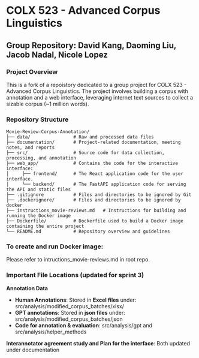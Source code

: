 # COLX 523 - Advanced Corpus Linguistics

## Group Repository: David Kang, Daoming Liu, Jacob Nadal, Nicole Lopez

### **Project Overview**
This is a fork of a repoistory dedicated to a group project for COLX 523 - Advanced Corpus Linguistics. The project involves building a corpus with annotation and a web interface, leveraging internet text sources to collect a sizable corpus (~1 million words).

### **Repository Structure**
```plaintext
Movie-Review-Corpus-Annotation/
├── data/                # Raw and processed data files
├── documentation/       # Project-related documentation, meeting notes, and reports
├── src/                 # Source code for data collection, processing, and annotation
├── web_app/             # Contains the code for the interactive interface:
│     ├── frontend/      # The React application code for the user interface.
│     └── backend/       # The FastAPI application code for serving the API and static files  
├── .gitignore           # Files and directories to be ignored by Git
├── .dockerignore/       # Files and directories to be ignored by docker
├── instructions_movie-reviews.md   # Instructions for building and running the Docker image
├── Dockerfile/          # Dockerfile used to build a Docker image containing the entire project 
└── README.md            # Repository overview and guidelines
```

### To create and run Docker image:
Please refer to intructions_movie-reviews.md in root repo.

### Important File Locations (updated for sprint 3)
**Annotation Data**
- **Human Annotations**: Stored in **Excel files** under:
src/analysis/modified_corpus_batches/xlsx/
- **GPT annotations**: Stored in **json files** under:
src/analysis/modified_corpus_batches/json
- **Code for annotation & evaluation**: 
src/analysis/gpt and src/analysis/helper_methods

**Interannotator agreement study and Plan for the interface**: 
Both updated under documentation
